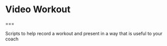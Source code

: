 # Video Workout
===

Scripts to help record a workout and present in a way that is useful to your coach
